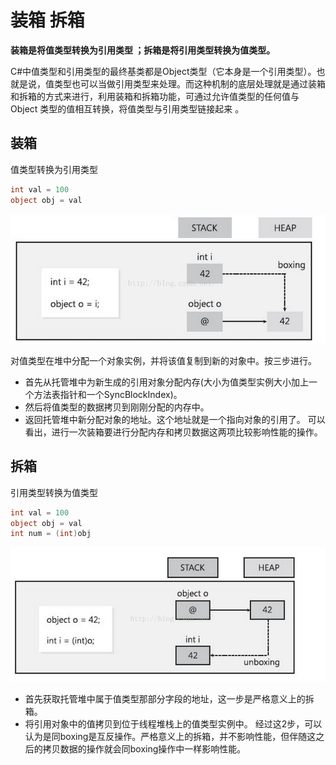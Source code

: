 # 装箱 拆箱

**装箱是将值类型转换为引用类型 ；拆箱是将引用类型转换为值类型。**

C#中值类型和引用类型的最终基类都是Object类型（它本身是一个引用类型）。也就是说，值类型也可以当做引用类型来处理。而这种机制的底层处理就是通过装箱和拆箱的方式来进行，利用装箱和拆箱功能，可通过允许值类型的任何值与Object 类型的值相互转换，将值类型与引用类型链接起来 。


## 装箱
值类型转换为引用类型

```csharp
int val = 100
object obj = val
```

![装箱](./img/装箱.png)

对值类型在堆中分配一个对象实例，并将该值复制到新的对象中。按三步进行。 
- 首先从托管堆中为新生成的引用对象分配内存(大小为值类型实例大小加上一个方法表指针和一个SyncBlockIndex)。 
- 然后将值类型的数据拷贝到刚刚分配的内存中。 
- 返回托管堆中新分配对象的地址。这个地址就是一个指向对象的引用了。
可以看出，进行一次装箱要进行分配内存和拷贝数据这两项比较影响性能的操作。


## 拆箱
引用类型转换为值类型
```csharp
int val = 100
object obj = val
int num = (int)obj
```
![拆箱](./img/拆箱.png)

- 首先获取托管堆中属于值类型那部分字段的地址，这一步是严格意义上的拆箱。
- 将引用对象中的值拷贝到位于线程堆栈上的值类型实例中。
经过这2步，可以认为是同boxing是互反操作。严格意义上的拆箱，并不影响性能，但伴随这之后的拷贝数据的操作就会同boxing操作中一样影响性能。